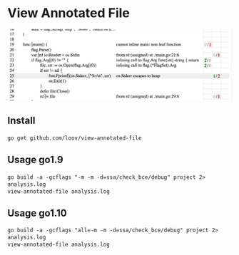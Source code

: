 # View Annotated File

![Screenshot](/screenshot.png?raw=true "Screenshot")

## Install

```
go get github.com/loov/view-annotated-file
```

## Usage go1.9

```
go build -a -gcflags "-m -m -d=ssa/check_bce/debug" project 2> analysis.log
view-annotated-file analysis.log
```

## Usage go1.10

```
go build -a -gcflags "all=-m -m -d=ssa/check_bce/debug" project 2> analysis.log
view-annotated-file analysis.log
```
